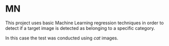 # MN
This project uses basic Machine Learning regression techniques in order to detect if a target image is detected as belonging to a specific category. 

In this case the test was conducted using *cat* images.
